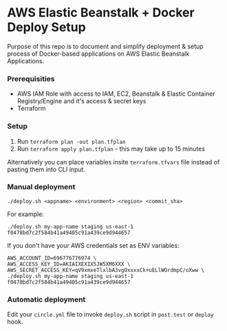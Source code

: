 # AWS Elastic Beanstalk + Docker Deploy Setup

Purpose of this repo is to document and simplify deployment & setup process of Docker-based applications on AWS Elastic Beanstalk Applications.

### Prerequisities
- AWS IAM Role with access to IAM, EC2, Beanstalk & Elastic Container Registry/Engine and it's access & secret keys
- Terraform

### Setup
1. Run ```terraform plan -out plan.tfplan```
2. Run ```terraform apply plan.tfplan``` - this may take up to 15 minutes

Alternatively you can place variables insite `terraform.tfvars` file instead of pasting them into CLI input.


### Manual deployment
```
./deploy.sh <appname> <environment> <region> <commit_sha>
```
For example:
```
./deploy.sh my-app-name staging us-east-1 f0478bd7c2f584b41a49405c91a439ce9d944657
```

If you don't have your AWS credentials set as ENV variables:
```
AWS_ACCOUNT_ID=696776776974 \
AWS_ACCESS_KEY_ID=AKIAIXEXIX5JW5XM6XXX \
AWS_SECRET_ACCESS_KEY=qV9xmxeTlxlbA3vgOxxxxCk+uELlWOrdmpC/oXww \
./deploy.sh my-app-name staging us-east-1 f0478bd7c2f584b41a49405c91a439ce9d944657
```

### Automatic deployment
Edit your `circle.yml` file to invoke `deploy.sh` script in `post.test` or `deploy` hook.
